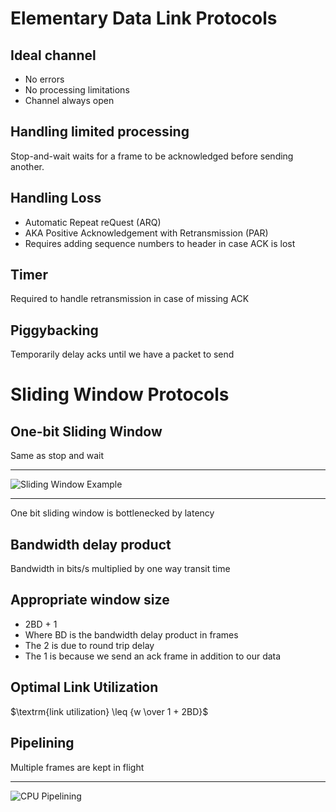Elementary Data Link Protocols
==============================

Ideal channel
-------------

- No errors
- No processing limitations
- Channel always open

Handling limited processing
---------------------------

Stop-and-wait waits for a frame to be acknowledged before sending another.

Handling Loss
-------------

- Automatic Repeat reQuest (ARQ)
- AKA Positive Acknowledgement with Retransmission (PAR)
- Requires adding sequence numbers to header in case ACK is lost

Timer
-----

Required to handle retransmission in case of missing ACK

Piggybacking
------------

Temporarily delay acks until we have a packet to send

Sliding Window Protocols
========================

One-bit Sliding Window
----------------------

Same as stop and wait

---

![Sliding Window Example](https://upload.wikimedia.org/wikipedia/commons/thumb/3/32/Sliding_Window.svg/1024px-Sliding_Window.svg.png)

---

One bit sliding window is bottlenecked by latency

Bandwidth delay product
-----------------------

Bandwidth in bits/s multiplied by one way transit time

Appropriate window size
-----------------------

- 2BD + 1
- Where BD is the bandwidth delay product in frames
- The 2 is due to round trip delay
- The 1 is because we send an ack frame in addition to our data

Optimal Link Utilization
------------------------

$\textrm{link utilization} \leq {w \over 1 + 2BD}$

Pipelining
----------

Multiple frames are kept in flight

---

![CPU Pipelining](https://upload.wikimedia.org/wikipedia/commons/2/21/Fivestagespipeline.png)
